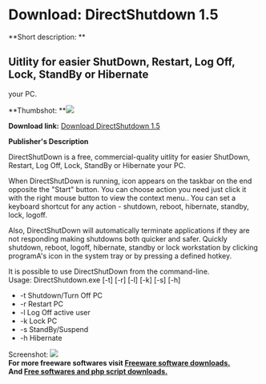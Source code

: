 # Download: DirectShutdown 1.5

**Short description: **

## Uitlity for easier ShutDown, Restart, Log Off, Lock, StandBy or Hibernate
your PC.

  
**Thumbshot: **![](http://www.freewarefiles.com/screenshot/directshutdown_md.gif)   
  
**Download link:** [Download DirectShutdown 1.5](http://freesoftwares.boysofts.com/DirectShutdown_program_22319.html)  
  

**Publisher's Description**  
  

DirectShutDown is a free, commercial-quality uitlity for easier ShutDown,
Restart, Log Off, Lock, StandBy or Hibernate your PC.

When DirectShutDown is running, icon appears on the taskbar on the end
opposite the "Start" button. You can choose action you need just click it with
the right mouse button to view the context menu.. You can set a keyboard
shortcut for any action - shutdown, reboot, hibernate, standby, lock, logoff.

Also, DirectShutDown will automatically terminate applications if they are not
responding making shutdowns both quicker and safer. Quickly shutdown, reboot,
logoff, hibernate, standby or lock workstation by clicking programA's icon in
the system tray or by pressing a defined hotkey.

It is possible to use DirectShutDown from the command-line.  
Usage: DirectShutdown.exe [-t] [-r] [-l] [-k] [-s] [-h]

  * -t Shutdown/Turn Off PC 
  * -r Restart PC 
  * -l Log Off active user 
  * -k Lock PC 
  * -s StandBy/Suspend 
  * -h Hibernate 

  
  
Screenshot: ![](http://www.freewarefiles.com/screenshot/directshutdown.gif)  
**For more freeware softwares visit [Freeware software downloads.](http://freesoftwares.boysofts.com/)**   
**And [Free softwares and php script downloads.](http://www.boysofts.com/)**

